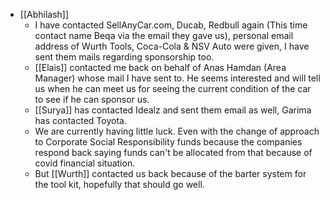 - [[Abhilash]]
	- I have contacted SellAnyCar.com,  Ducab, Redbull again (This time contact name Beqa via the email they gave us), personal email address of Wurth Tools, Coca-Cola & NSV Auto were given, I have sent them mails regarding sponsorship too.
	- [[Elais]] contacted me back  on behalf of Anas Hamdan (Area Manager) whose mail I have sent to. He seems interested and will tell us when he can meet us for seeing the current condition of the car to see if he can sponsor us.
	- [[Surya]] has contacted Idealz and sent them email as well, Garima has contacted Toyota.
	- We are currently having little luck. Even with the change of approach to Corporate Social Responsibility funds because the companies respond back saying funds can't be allocated from that because of covid financial situation.
	- But [[Wurth]] contacted us back because of the barter system for the tool kit, hopefully that should go well.